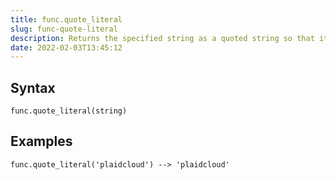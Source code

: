 ```yaml
---
title: func.quote_literal
slug: func-quote-literal
description: Returns the specified string as a quoted string so that it can be used as a string literal in a SQL statement
date: 2022-02-03T13:45:12
---
```



## Syntax



```
func.quote_literal(string)
```


## Examples



```
func.quote_literal('plaidcloud') --> 'plaidcloud'
```
